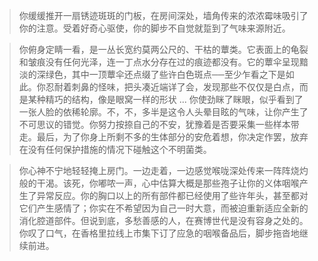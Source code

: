 >你缓缓推开一扇锈迹斑斑的门板，在房间深处，墙角传来的浓浓霉味吸引了你的注意。受着好奇心驱使，你的脚步不自觉就踅到了气味来源附近。
  
>你俯身定睛一看，是一丛长宽约莫两公尺的、干枯的蕈类。它表面上的龟裂和皱痕没有任何光泽，连一丁点水分存在过的痕迹都没有。它的蕈伞呈现黯淡的深绿色，其中一顶蕈伞还点缀了些许白色斑点──至少乍看之下是如此。你忍耐着刺鼻的怪味，把头凑近端详了会，发现那些不仅仅是白点，而是某种精巧的结构，像是眼窝一样的形状 ... 你使劲眯了眯眼，似乎看到了一张人脸的依稀轮廓。不，不，多半是这令人头晕目眩的气味，让你产生了不可思议的错觉。你努力按捺自己的不安，犹豫着是否要采集一些样本带走。最后，为了你身上所剩不多的生体部分的安危着想，你决定作罢，放弃在没有任何保护措施的情况下碰触这个不明菌类。
  
>你心神不宁地轻轻掩上房门。一边走着，一边感觉喉咙深处传来一阵阵烧灼般的干渴。该死，你嘟哝一声，心中估算大概是那些孢子让你的义体咽喉产生了异常反应。你的胸口以上的所有部件都已经使用了些许年头，甚至都对它们产生感情了；你实在不希望因为自己一时大意，而被迫重新适应全新的消化腔道部件。但说到底，多愁善感的人，在赛博世代是没有容身之处的。你叹了口气，在香格里拉线上市集下订了应急的咽喉备品后，脚步拖沓地继续前进。
